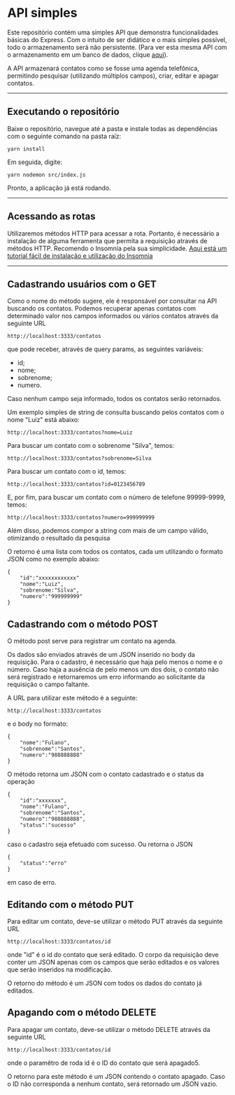 # API simples
 
Este repositório contém uma simples API que demonstra funcionalidades básicas do Express. Com o intuito de ser didático e o mais simples possível, todo o armazenamento será não persistente. (Para ver esta mesma API com o armazenamento em um banco de dados, clique [aqui]()).

A API armazenará contatos como se fosse uma agenda telefônica, permitindo pesquisar (utilizando múltiplos campos), criar, editar e apagar contatos.

---
## Executando o repositório

Baixe o repositório, navegue até a pasta e instale todas as dependências com o seguinte comando na pasta raíz:

```
yarn install
```

Em seguida, digite:
```
yarn nodemon src/index.js
```

Pronto, a aplicação já está rodando.

---
## Acessando as rotas
Utilizaremos métodos HTTP para acessar a rota. Portanto, é necessário a instalação de alguma ferramenta que permita a requisição através de métodos HTTP. Recomendo o Insomnia pela sua simplicidade. [Aqui está um tutorial fácil de instalação e utilização do Insomnia](https://www.youtube.com/watch?v=022dOdiAA8Q&ab_channel=RonanAdrielZenatti)

---
##  Cadastrando usuários com o GET
Como o nome do método sugere, ele é responsável por consultar na API buscando os contatos. Podemos recuperar apenas contatos com determinado valor nos campos informados ou vários contatos através da seguinte URL

```
http://localhost:3333/contatos
```
que pode receber, através de query params, as seguintes variáveis:
 - id;
 - nome;
 - sobrenome;
 - numero.

Caso nenhum campo seja informado, todos os contatos serão retornados.

Um exemplo simples de string de consulta buscando pelos contatos com o nome "Luiz" está abaixo:
```
http://localhost:3333/contatos?nome=Luiz
```

Para buscar um contato com o sobrenome "Silva", temos:
```
http://localhost:3333/contatos?sobrenome=Silva
```

Para buscar um contato com o id, temos:
```
http://localhost:3333/contatos?id=0123456789
```

E, por fim, para buscar um contato com o número de telefone 99999-9999, temos:

```
http://localhost:3333/contatos?numero=999999999
```
Além disso, podemos compor a string com mais de um campo válido, otimizando o resultado da pesquisa

O retorno é uma lista com todos os contatos, cada um utilizando o formato JSON como no exemplo abaixo:

```
{
    "id":"xxxxxxxxxxxx"
    "nome":"Luiz",
    "sobrenome:"Silva",
    "numero":"999999999"
}
```

## Cadastrando com o método POST
O método post serve para registrar um contato na agenda. 

Os dados são enviados através de um JSON inserido no body da requisição. Para o cadastro, é necessário que haja pelo menos o nome e o número. Caso haja a ausência de pelo menos um dos dois, o contato não será registrado e retornaremos um erro informando ao solicitante da requisição o campo faltante.

A URL para utilizar este método é a seguinte:
```
http://localhost:3333/contatos
```
e o body no formato:
```
{
    "nome":"Fulano",
    "sobrenome":"Santos",
    "numero":"988888888"
}
```

O método retorna um JSON com o contato cadastrado e o status da operação
```
{
    "id":"xxxxxxx",
    "nome":"Fulano",
    "sobrenome":"Santos",
    "numero":"988888888",
    "status":"sucesso"
}
```
caso o cadastro seja efetuado com sucesso. Ou retorna o JSON
```
{
    "status":"erro"
}
```
em caso de erro.

## Editando com o método PUT

Para editar um contato, deve-se utilizar o método PUT através da seguinte URL
```
http://localhost:3333/contatos/id
```

onde "id" é o id do contato que será editado. O corpo da requisição deve conter um JSON apenas com os campos que serão editados e os valores que serão inseridos na modificação.

O retorno do método é um JSON com todos os dados do contato já editados.
## Apagando com o método DELETE
Para apagar um contato, deve-se utilizar o método DELETE através da seguinte URL
```
http://localhost:3333/contatos/id
```

onde o paramêtro de roda id é o ID do contato que será apagado5. 

O retorno para este método é um JSON contendo o contato apagado. Caso o ID não corresponda a nenhum contato, será retornado um JSON vazio.